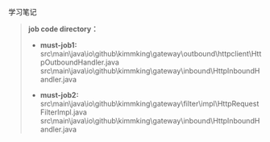 学习笔记

> **job code directory：**
>
>- **must-job1:**<br>
src\main\java\io\github\kimmking\gateway\outbound\httpclient\HttpOutboundHandler.java
src\main\java\io\github\kimmking\gateway\inbound\HttpInboundHandler.java
>
>- **must-job2:**<br>
src\main\java\io\github\kimmking\gateway\filter\impl\HttpRequestFilterImpl.java
src\main\java\io\github\kimmking\gateway\inbound\HttpInboundHandler.java